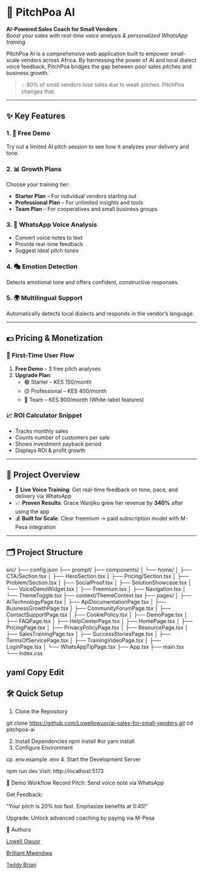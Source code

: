 # 🚀 PitchPoa AI  
**AI-Powered Sales Coach for Small Vendors**  
*Boost your sales with real-time voice analysis & personalized WhatsApp training*  

PitchPoa AI is a comprehensive web application built to empower small-scale vendors across Africa. By harnessing the power of AI and local dialect voice feedback, PitchPoa bridges the gap between poor sales pitches and business growth.  

> 💡 80% of small vendors lose sales due to weak pitches. PitchPoa changes that.

---
## ✨ Key Features  

### 1. 🧪 Free Demo  
Try out a limited AI pitch session to see how it analyzes your delivery and tone.  

### 2. 📊 Growth Plans  
Choose your training tier:  
- **Starter Plan** – For individual vendors starting out  
- **Professional Plan** – For unlimited insights and tools  
- **Team Plan** – For cooperatives and small business groups  

### 3. 📱 WhatsApp Voice Analysis  
- Convert voice notes to text  
- Provide real-time feedback  
- Suggest ideal pitch tones  

### 4. 🎭 Emotion Detection  
Detects emotional tone and offers confident, constructive responses.  

### 5. 🌍 Multilingual Support  
Automatically detects local dialects and responds in the vendor’s language.  

---

## 💵 Pricing & Monetization  

### 👣 First-Time User Flow  
1. **Free Demo** – 3 free pitch analyses  
2. **Upgrade Plan**:  
   - 🟢 Starter – KES 150/month  
   - 🟡 Professional – KES 400/month  
   - 🔵 Team – KES 800/month (White-label features)  

### 📈 ROI Calculator Snippet  
- Tracks monthly sales  
- Counts number of customers per sale  
- Shows investment payback period  
- Displays ROI & profit growth  

---
## 📌 Project Overview  
- 🎤 **Live Voice Training**: Get real-time feedback on tone, pace, and delivery via WhatsApp  
- 📈 **Proven Results**: Grace Wanjiku grew her revenue by **340%** after using the app  
- 💰 **Built for Scale**: Clear freemium → paid subscription model with M-Pesa integration  

---

## 🗂 Project Structure  
src/
├── config.json
├── prompt/
├── components/
│ └── home/
│ ├── CTA/Section.tsx
│ ├── HeroSection.tsx
│ ├── Pricing/Section.tsx
│ ├── Problem/Section.tsx
│ ├── SocialProof.tsx
│ ├── SolutionShowcase.tsx
│ └── VoiceDemoWidget.tsx
│ ├── Freemium.tsx
│ ├── Navigation.tsx
│ └── ThemeToggle.tsx
├── context/ThemeContext.tsx
├── pages/
│ ├── AITechnologyPage.tsx
│ ├── ApiDocumentationPage.tsx
│ ├── BusinessGrowthPage.tsx
│ ├── CommunityForumPage.tsx
│ ├── ContactSupportPage.tsx
│ ├── CookiePolicy.tsx
│ ├── DemoPage.tsx
│ ├── FAQPage.tsx
│ ├── HelpCenterPage.tsx
│ ├── HomePage.tsx
│ ├── PricingPage.tsx
│ ├── PrivacyPolicyPage.tsx
│ ├── ResourcePage.tsx
│ ├── SalesTrainingPage.tsx
│ ├── SuccessStoriesPage.tsx
│ ├── TermsOfServicePage.tsx
│ ├── TrainingVideoPage.tsx
│ ├── LoginPage.tsx
│ └── WhatsAppTipPage.tsx
├── App.tsx
├── main.tsx
└── index.css

yaml
Copy
Edit
---
## 🛠 Quick Setup

 1. Clone the Repository  

git clone https://github.com/Lowellowuor/ai-sales-for-small-venders.git
cd pitchpoa-ai 

2. Install Dependencies
npm install
#or
yarn install
3. Configure Environment

cp .env.example .env
4. Start the Development Server

npm run dev
Visit: http://localhost:5173

📲 Demo Workflow
Record Pitch: Send voice note via WhatsApp

Get Feedback:

"Your pitch is 20% too fast. Emphasize benefits at 0:45!"

Upgrade: Unlock advanced coaching by paying via M-Pesa

👥 Authors

[Lowell Owuor](https://github.com/Lowellowuor)

[Brilliant Mwendwa](https://github.com/Brillywam)

[Teddy Brian](https://github.com/teddy502)



